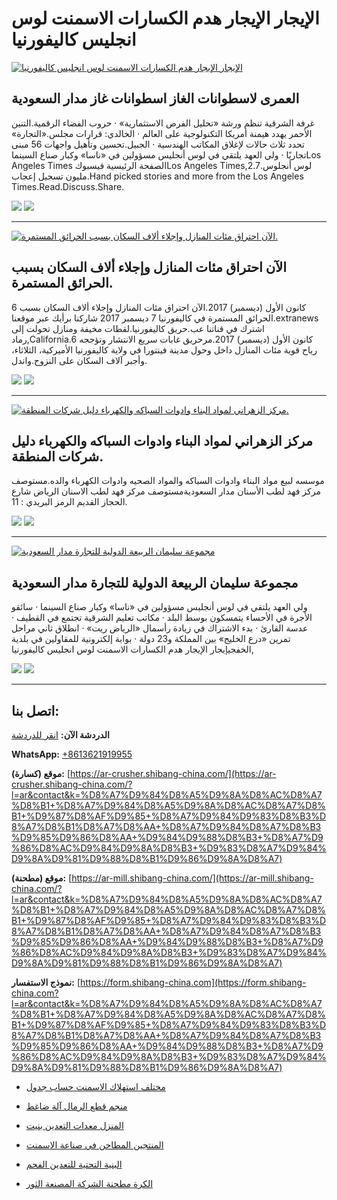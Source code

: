 # الإيجار الإيجار هدم الكسارات الاسمنت لوس انجليس كاليفورنيا

<a href="https://swt.shibang-china.com/?l=ar&img&k=%D8%A7%D9%84%D8%A5%D9%8A%D8%AC%D8%A7%D8%B1+%D8%A7%D9%84%D8%A5%D9%8A%D8%AC%D8%A7%D8%B1+%D9%87%D8%AF%D9%85+%D8%A7%D9%84%D9%83%D8%B3%D8%A7%D8%B1%D8%A7%D8%AA+%D8%A7%D9%84%D8%A7%D8%B3%D9%85%D9%86%D8%AA+%D9%84%D9%88%D8%B3+%D8%A7%D9%86%D8%AC%D9%84%D9%8A%D8%B3+%D9%83%D8%A7%D9%84%D9%8A%D9%81%D9%88%D8%B1%D9%86%D9%8A%D8%A7" target="_blank">![الإيجار الإيجار هدم الكسارات الاسمنت لوس انجليس كاليفورنيا](http://static.shibang-china.com/all-800x300/475.jpg)</a>

## العمرى لاسطوانات الغاز اسطوانات غاز مدار السعودية
غرفة الشرقية تنظم ورشة «تحليل الفرص الاستثمارية» &middot; حروب الفضاء الرقمية.التنين الأحمر يهدد هيمنة أمريكا التكنولوجية على العالم &middot; الخالدي: قرارات مجلس.«التجارة» تحدد ثلاث حالات لإغلاق المكاتب الهندسية &middot; الجبيل.تحسين وتأهيل واجهات 56 مبنى تجاريًا &middot; ولي العهد يلتقي في لوس أنجليس مسؤولين في «ناسا» وكبار صناع السينماLos Angeles Times الصفحة الرئيسية فيسبوكLos Angeles Times,لوس أنجلوس.2.7 مليون تسجيل إعجاب.Hand picked stories and more from the Los Angeles Times.Read.Discuss.Share.‎‏


<a href="https://whatsapp.shibangsoft.com/WhatsApp.php" target="_blank" title="WhatsApp">![](http://static.shibang-china.com/icon/whatsapp.png)</a> <a href="https://swt.shibang-china.com/?l=ar&icon&k=%D8%A7%D9%84%D8%A5%D9%8A%D8%AC%D8%A7%D8%B1+%D8%A7%D9%84%D8%A5%D9%8A%D8%AC%D8%A7%D8%B1+%D9%87%D8%AF%D9%85+%D8%A7%D9%84%D9%83%D8%B3%D8%A7%D8%B1%D8%A7%D8%AA+%D8%A7%D9%84%D8%A7%D8%B3%D9%85%D9%86%D8%AA+%D9%84%D9%88%D8%B3+%D8%A7%D9%86%D8%AC%D9%84%D9%8A%D8%B3+%D9%83%D8%A7%D9%84%D9%8A%D9%81%D9%88%D8%B1%D9%86%D9%8A%D8%A7" target="_blank">![](http://static.shibang-china.com/icon/chat-ar.png)</a>

---

<a href="https://swt.shibang-china.com/?l=ar&img&k=%D8%A7%D9%84%D8%A5%D9%8A%D8%AC%D8%A7%D8%B1+%D8%A7%D9%84%D8%A5%D9%8A%D8%AC%D8%A7%D8%B1+%D9%87%D8%AF%D9%85+%D8%A7%D9%84%D9%83%D8%B3%D8%A7%D8%B1%D8%A7%D8%AA+%D8%A7%D9%84%D8%A7%D8%B3%D9%85%D9%86%D8%AA+%D9%84%D9%88%D8%B3+%D8%A7%D9%86%D8%AC%D9%84%D9%8A%D8%B3+%D9%83%D8%A7%D9%84%D9%8A%D9%81%D9%88%D8%B1%D9%86%D9%8A%D8%A7" target="_blank">![الآن احتراق مئات المنازل وإجلاء ألاف السكان بسبب الحرائق المستمرة.](http://static.shibang-china.com/all-800x300/1093.jpg)</a>

## الآن احتراق مئات المنازل وإجلاء ألاف السكان بسبب الحرائق المستمرة.
6 كانون الأول (ديسمبر) 2017.الآن احتراق مئات المنازل وإجلاء ألاف السكان بسبب الحرائق المستمرة في كاليفورنيا 7 ديسمبر 2017 شاركنا برأيك عبر موقعنا.extranews اشترك في قناتنا عب.حريق كاليفورنيا.لقطات مخيفة ومنازل تحولت إلى رماد,California.6 كانون الأول (ديسمبر) 2017.مرحريق غابات سريع الانتشار وتؤججه رياح قوية مئات المنازل داخل وحول مدينة فينتورا في ولاية كاليفورنيا الأميركية، الثلاثاء، وأجبر آلاف السكان على النزوح.واندل.


<a href="https://whatsapp.shibangsoft.com/WhatsApp.php" target="_blank" title="WhatsApp">![](http://static.shibang-china.com/icon/whatsapp.png)</a> <a href="https://swt.shibang-china.com/?l=ar&icon&k=%D8%A7%D9%84%D8%A5%D9%8A%D8%AC%D8%A7%D8%B1+%D8%A7%D9%84%D8%A5%D9%8A%D8%AC%D8%A7%D8%B1+%D9%87%D8%AF%D9%85+%D8%A7%D9%84%D9%83%D8%B3%D8%A7%D8%B1%D8%A7%D8%AA+%D8%A7%D9%84%D8%A7%D8%B3%D9%85%D9%86%D8%AA+%D9%84%D9%88%D8%B3+%D8%A7%D9%86%D8%AC%D9%84%D9%8A%D8%B3+%D9%83%D8%A7%D9%84%D9%8A%D9%81%D9%88%D8%B1%D9%86%D9%8A%D8%A7" target="_blank">![](http://static.shibang-china.com/icon/chat-ar.png)</a>

---

<a href="https://swt.shibang-china.com/?l=ar&img&k=%D8%A7%D9%84%D8%A5%D9%8A%D8%AC%D8%A7%D8%B1+%D8%A7%D9%84%D8%A5%D9%8A%D8%AC%D8%A7%D8%B1+%D9%87%D8%AF%D9%85+%D8%A7%D9%84%D9%83%D8%B3%D8%A7%D8%B1%D8%A7%D8%AA+%D8%A7%D9%84%D8%A7%D8%B3%D9%85%D9%86%D8%AA+%D9%84%D9%88%D8%B3+%D8%A7%D9%86%D8%AC%D9%84%D9%8A%D8%B3+%D9%83%D8%A7%D9%84%D9%8A%D9%81%D9%88%D8%B1%D9%86%D9%8A%D8%A7" target="_blank">![مركز الزهراني لمواد البناء وادوات السباكه والكهرباء دليل شركات المنطقة.](http://static.shibang-china.com/all-800x300/389.jpg)</a>

## مركز الزهراني لمواد البناء وادوات السباكه والكهرباء دليل شركات المنطقة.
موسسه لبيع مواد البناء وادوات السباكه والمواد الصحيه وادوات الكهرباء والده.مستوصف مركز فهد لطب الأسنان مدار السعوديةمستوصف مركز فهد لطب الاسنان الرياض شارع الحجاز القديم الرمز البريدي : 11.


<a href="https://whatsapp.shibangsoft.com/WhatsApp.php" target="_blank" title="WhatsApp">![](http://static.shibang-china.com/icon/whatsapp.png)</a> <a href="https://swt.shibang-china.com/?l=ar&icon&k=%D8%A7%D9%84%D8%A5%D9%8A%D8%AC%D8%A7%D8%B1+%D8%A7%D9%84%D8%A5%D9%8A%D8%AC%D8%A7%D8%B1+%D9%87%D8%AF%D9%85+%D8%A7%D9%84%D9%83%D8%B3%D8%A7%D8%B1%D8%A7%D8%AA+%D8%A7%D9%84%D8%A7%D8%B3%D9%85%D9%86%D8%AA+%D9%84%D9%88%D8%B3+%D8%A7%D9%86%D8%AC%D9%84%D9%8A%D8%B3+%D9%83%D8%A7%D9%84%D9%8A%D9%81%D9%88%D8%B1%D9%86%D9%8A%D8%A7" target="_blank">![](http://static.shibang-china.com/icon/chat-ar.png)</a>

---

<a href="https://swt.shibang-china.com/?l=ar&img&k=%D8%A7%D9%84%D8%A5%D9%8A%D8%AC%D8%A7%D8%B1+%D8%A7%D9%84%D8%A5%D9%8A%D8%AC%D8%A7%D8%B1+%D9%87%D8%AF%D9%85+%D8%A7%D9%84%D9%83%D8%B3%D8%A7%D8%B1%D8%A7%D8%AA+%D8%A7%D9%84%D8%A7%D8%B3%D9%85%D9%86%D8%AA+%D9%84%D9%88%D8%B3+%D8%A7%D9%86%D8%AC%D9%84%D9%8A%D8%B3+%D9%83%D8%A7%D9%84%D9%8A%D9%81%D9%88%D8%B1%D9%86%D9%8A%D8%A7" target="_blank">![مجموعة سليمان الربيعة الدولية للتجارة مدار السعودية](http://static.shibang-china.com/all-800x300/449.jpg)</a>

## مجموعة سليمان الربيعة الدولية للتجارة مدار السعودية
ولي العهد يلتقي في لوس أنجليس مسؤولين في «ناسا» وكبار صناع السينما &middot; سائقو الأجرة في الأحساء يتمسكون بوسط البلد &middot; مكاتب تعليم الشرقية تجتمع في القطيف &middot; عدسة القارئ &middot; بدء الاشتراك في زيادة رأسمال «الرياض ريت» &middot; انطلاق ثاني مراحل تمرين «درع الخليج» بين المملكة و23 دولة &middot; بوابة إلكترونية للمقاولين في بلدية الخفجيإيجار الإيجار هدم الكسارات الاسمنت لوس انجليس كاليفورنيا,


<a href="https://whatsapp.shibangsoft.com/WhatsApp.php" target="_blank" title="WhatsApp">![](http://static.shibang-china.com/icon/whatsapp.png)</a> <a href="https://swt.shibang-china.com/?l=ar&icon&k=%D8%A7%D9%84%D8%A5%D9%8A%D8%AC%D8%A7%D8%B1+%D8%A7%D9%84%D8%A5%D9%8A%D8%AC%D8%A7%D8%B1+%D9%87%D8%AF%D9%85+%D8%A7%D9%84%D9%83%D8%B3%D8%A7%D8%B1%D8%A7%D8%AA+%D8%A7%D9%84%D8%A7%D8%B3%D9%85%D9%86%D8%AA+%D9%84%D9%88%D8%B3+%D8%A7%D9%86%D8%AC%D9%84%D9%8A%D8%B3+%D9%83%D8%A7%D9%84%D9%8A%D9%81%D9%88%D8%B1%D9%86%D9%8A%D8%A7" target="_blank">![](http://static.shibang-china.com/icon/chat-ar.png)</a>

---
## اتصل بنا:

**الدردشة الآن:** [انقر للدردشة](https://swt.shibang-china.com?l=ar&contact&k=%D8%A7%D9%84%D8%A5%D9%8A%D8%AC%D8%A7%D8%B1+%D8%A7%D9%84%D8%A5%D9%8A%D8%AC%D8%A7%D8%B1+%D9%87%D8%AF%D9%85+%D8%A7%D9%84%D9%83%D8%B3%D8%A7%D8%B1%D8%A7%D8%AA+%D8%A7%D9%84%D8%A7%D8%B3%D9%85%D9%86%D8%AA+%D9%84%D9%88%D8%B3+%D8%A7%D9%86%D8%AC%D9%84%D9%8A%D8%B3+%D9%83%D8%A7%D9%84%D9%8A%D9%81%D9%88%D8%B1%D9%86%D9%8A%D8%A7)

**WhatsApp:**  [+8613621919955](https://whatsapp.shibangsoft.com/WhatsApp.php)

**موقع (كسارة):** [https://ar-crusher.shibang-china.com/](https://ar-crusher.shibang-china.com/?l=ar&contact&k=%D8%A7%D9%84%D8%A5%D9%8A%D8%AC%D8%A7%D8%B1+%D8%A7%D9%84%D8%A5%D9%8A%D8%AC%D8%A7%D8%B1+%D9%87%D8%AF%D9%85+%D8%A7%D9%84%D9%83%D8%B3%D8%A7%D8%B1%D8%A7%D8%AA+%D8%A7%D9%84%D8%A7%D8%B3%D9%85%D9%86%D8%AA+%D9%84%D9%88%D8%B3+%D8%A7%D9%86%D8%AC%D9%84%D9%8A%D8%B3+%D9%83%D8%A7%D9%84%D9%8A%D9%81%D9%88%D8%B1%D9%86%D9%8A%D8%A7)

**موقع (مطحنة):** [https://ar-mill.shibang-china.com/](https://ar-mill.shibang-china.com/?l=ar&contact&k=%D8%A7%D9%84%D8%A5%D9%8A%D8%AC%D8%A7%D8%B1+%D8%A7%D9%84%D8%A5%D9%8A%D8%AC%D8%A7%D8%B1+%D9%87%D8%AF%D9%85+%D8%A7%D9%84%D9%83%D8%B3%D8%A7%D8%B1%D8%A7%D8%AA+%D8%A7%D9%84%D8%A7%D8%B3%D9%85%D9%86%D8%AA+%D9%84%D9%88%D8%B3+%D8%A7%D9%86%D8%AC%D9%84%D9%8A%D8%B3+%D9%83%D8%A7%D9%84%D9%8A%D9%81%D9%88%D8%B1%D9%86%D9%8A%D8%A7)

**نموذج الاستفسار:** [https://form.shibang-china.com](https://form.shibang-china.com?l=ar&contact&k=%D8%A7%D9%84%D8%A5%D9%8A%D8%AC%D8%A7%D8%B1+%D8%A7%D9%84%D8%A5%D9%8A%D8%AC%D8%A7%D8%B1+%D9%87%D8%AF%D9%85+%D8%A7%D9%84%D9%83%D8%B3%D8%A7%D8%B1%D8%A7%D8%AA+%D8%A7%D9%84%D8%A7%D8%B3%D9%85%D9%86%D8%AA+%D9%84%D9%88%D8%B3+%D8%A7%D9%86%D8%AC%D9%84%D9%8A%D8%B3+%D9%83%D8%A7%D9%84%D9%8A%D9%81%D9%88%D8%B1%D9%86%D9%8A%D8%A7)

* [مختلف استهلاك الاسمنت حساب جدول](../29/%D9%85%D8%AE%D8%AA%D9%84%D9%81%20%D8%A7%D8%B3%D8%AA%D9%87%D9%84%D8%A7%D9%83%20%D8%A7%D9%84%D8%A7%D8%B3%D9%85%D9%86%D8%AA%20%D8%AD%D8%B3%D8%A7%D8%A8%20%D8%AC%D8%AF%D9%88%D9%84.md)

* [منجم قطع الرمال آلة ضاغط](../27/%D9%85%D9%86%D8%AC%D9%85%20%D9%82%D8%B7%D8%B9%20%D8%A7%D9%84%D8%B1%D9%85%D8%A7%D9%84%20%D8%A2%D9%84%D8%A9%20%D8%B6%D8%A7%D8%BA%D8%B7.md)

* [المنزل معدات التعدين بنيت](../30/%D8%A7%D9%84%D9%85%D9%86%D8%B2%D9%84%20%D9%85%D8%B9%D8%AF%D8%A7%D8%AA%20%D8%A7%D9%84%D8%AA%D8%B9%D8%AF%D9%8A%D9%86%20%D8%A8%D9%86%D9%8A%D8%AA.md)

* [المنتجين المطاحن في صناعة الاسمنت](../27/%D8%A7%D9%84%D9%85%D9%86%D8%AA%D8%AC%D9%8A%D9%86%20%D8%A7%D9%84%D9%85%D8%B7%D8%A7%D8%AD%D9%86%20%D9%81%D9%8A%20%D8%B5%D9%86%D8%A7%D8%B9%D8%A9%20%D8%A7%D9%84%D8%A7%D8%B3%D9%85%D9%86%D8%AA.md)

* [البنية التحتية للتعدين الفحم](../28/%D8%A7%D9%84%D8%A8%D9%86%D9%8A%D8%A9%20%D8%A7%D9%84%D8%AA%D8%AD%D8%AA%D9%8A%D8%A9%20%D9%84%D9%84%D8%AA%D8%B9%D8%AF%D9%8A%D9%86%20%D8%A7%D9%84%D9%81%D8%AD%D9%85.md)

* [الكرة مطحنة الشركة المصنعة الثور](../26/%D8%A7%D9%84%D9%83%D8%B1%D8%A9%20%D9%85%D8%B7%D8%AD%D9%86%D8%A9%20%D8%A7%D9%84%D8%B4%D8%B1%D9%83%D8%A9%20%D8%A7%D9%84%D9%85%D8%B5%D9%86%D8%B9%D8%A9%20%D8%A7%D9%84%D8%AB%D9%88%D8%B1.md)